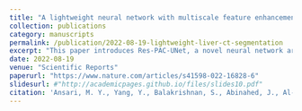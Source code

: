 ```yaml
---
title: "A lightweight neural network with multiscale feature enhancement for liver CT segmentation"
collection: publications
category: manuscripts
permalink: /publication/2022-08-19-lightweight-liver-ct-segmentation
excerpt: "This paper introduces Res-PAC-UNet, a novel neural network architecture that employs a fixed-width residual UNet backbone and Pyramid Atrous Convolutions for efficient and precise liver CT segmentation."
date: 2022-08-19
venue: "Scientific Reports"
paperurl: "https://www.nature.com/articles/s41598-022-16828-6"
slidesurl: #"http://academicpages.github.io/files/slides10.pdf"
citation: 'Ansari, M. Y., Yang, Y., Balakrishnan, S., Abinahed, J., Al-Ansari, A., Warfa, M., Almokdad, O., Barah, A., Omer, A., Singh, A. V., Meher, P. K., Bhadra, J., Halabi, O., Azampour, M. F., Navab, N., Wendler, T., & Dakua, S. P. (2022). A lightweight neural network with multiscale feature enhancement for liver CT segmentation. <i>Scientific Reports</i>.'
---
```

